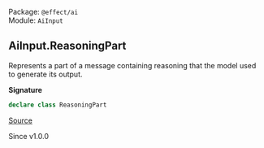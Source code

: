 Package: `@effect/ai`<br />
Module: `AiInput`<br />

## AiInput.ReasoningPart

Represents a part of a message containing reasoning that the model used to
generate its output.

**Signature**

```ts
declare class ReasoningPart
```

[Source](https://github.com/Effect-TS/effect/tree/main/packages/ai/ai/src/AiInput.ts#L277)

Since v1.0.0